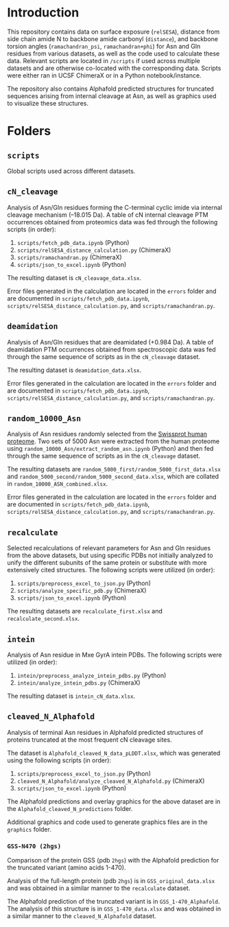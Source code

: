 # Introduction

This repository contains data on surface exposure (`relSESA`), distance from side chain amide N to backbone amide carbonyl (`distance`), and backbone torsion angles (`ramachandran_psi`, `ramachandran+phi`) for Asn and Gln residues from various datasets, as well as the code used to calculate these data. Relevant scripts are located in `/scripts` if used across multiple datasets and are otherwise co-located with the corresponding data. Scripts were either ran in UCSF ChimeraX or in a Python notebook/instance.

The repository also contains Alphafold predicted structures for truncated sequences arising from internal cleavage at Asn, as well as graphics used to visualize these structures.

# Folders

## `scripts`

Global scripts used across different datasets.

## `cN_cleavage`

Analysis of Asn/Gln residues forming the C-terminal cyclic imide via internal cleavage mechanism (–18.015 Da). A table of cN internal cleavage PTM occurrences obtained from proteomics data was fed through the following scripts (in order):

1. `scripts/fetch_pdb_data.ipynb` (Python)
2. `scripts/relSESA_distance_calculation.py` (ChimeraX)
3. `scripts/ramachandran.py` (ChimeraX)
4. `scripts/json_to_excel.ipynb` (Python)

The resulting dataset is `cN_cleavage_data.xlsx`.

Error files generated in the calculation are located in the `errors` folder and are documented in `scripts/fetch_pdb_data.ipynb`, `scripts/relSESA_distance_calculation.py`, and `scripts/ramachandran.py`.

## `deamidation`

Analysis of Asn/Gln residues that are deamidated (+0.984 Da). A table of deamidation PTM occurrences obtained from spectroscopic data was fed through the same sequence of scripts as in the `cN_cleavage` dataset.

The resulting dataset is `deamidation_data.xlsx`.

Error files generated in the calculation are located in the `errors` folder and are documented in `scripts/fetch_pdb_data.ipynb`, `scripts/relSESA_distance_calculation.py`, and `scripts/ramachandran.py`.

## `random_10000_Asn`

Analysis of Asn residues randomly selected from the [Swissprot human proteome](https://pubmed.ncbi.nlm.nih.gov/8594581/). Two sets of 5000 Asn were extracted from the human proteome using `random_10000_Asn/extract_random_asn.ipynb` (Python) and then fed through the same sequence of scripts as in the `cN_cleavage` dataset.

The resulting datasets are `random_5000_first/random_5000_first_data.xlsx` and `random_5000_second/random_5000_second_data.xlsx`, which are collated in `random_10000_ASN_combined.xlsx`.

Error files generated in the calculation are located in the `errors` folder and are documented in `scripts/fetch_pdb_data.ipynb`, `scripts/relSESA_distance_calculation.py`, and `scripts/ramachandran.py`.

## `recalculate`

Selected recalculations of relevant parameters for Asn and Gln residues from the above datasets, but using specific PDBs not initially analyzed to unify the different subunits of the same protein or substitute with more extensively cited structures. The following scripts were utilized (in order):

1. `scripts/preprocess_excel_to_json.py` (Python)
2. `scripts/analyze_specific_pdb.py` (ChimeraX)
3. `scripts/json_to_excel.ipynb` (Python)

The resulting datasets are `recalculate_first.xlsx` and `recalculate_second.xlsx`.

## `intein`

Analysis of Asn residue in Mxe GyrA intein PDBs. The following scripts were utilized (in order):

1. `intein/preprocess_analyze_intein_pdbs.py` (Python)
2. `intein/analyze_intein_pdbs.py` (ChimeraX)

The resulting dataset is `intein_cN_data.xlsx`.

## `cleaved_N_Alphafold`

Analysis of terminal Asn residues in Alphafold predicted structures of proteins truncated at the most frequent cN cleavage sites.

The dataset is `Alphafold_cleaved_N_data_pLDDT.xlsx`, which was generated using the following scripts (in order):

1. `scripts/preprocess_excel_to_json.py` (Python)
2. `cleaved_N_Alphafold/analyze_cleaved_N_Alphafold.py` (ChimeraX)
3. `scripts/json_to_excel.ipynb` (Python)

The Alphafold predictions and overlay graphics for the above dataset are in the `Alphafold_cleaved_N_predictions` folder.

Additional graphics and code used to generate graphics files are in the `graphics` folder.

### `GSS-N470 (2hgs)`

Comparison of the protein GSS (pdb `2hgs`) with the Alphafold prediction for the truncated variant (amino acids 1-470). 

Analysis of the full-length protein (pdb `2hgs`) is in `GSS_original_data.xlsx` and was obtained in a similar manner to the `recalculate` dataset.

The Alphafold prediction of the truncated variant is in `GSS_1-470_Alphafold`. The analysis of this structure is in `GSS_1-470_data.xlsx` and was obtained in a similar manner to the `cleaved_N_Alphafold` dataset.

